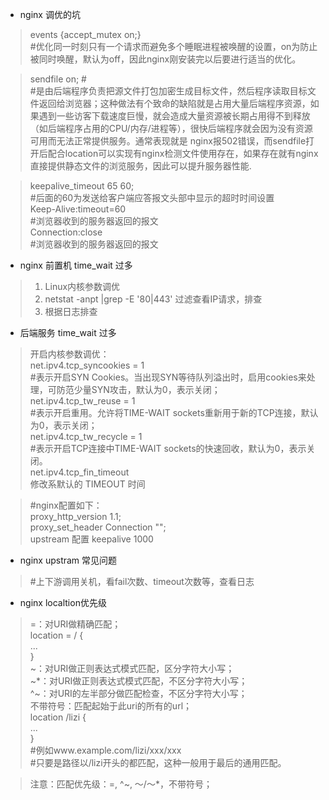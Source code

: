 - nginx 调优的坑
> events {accept_mutex on;}  
#优化同一时刻只有一个请求而避免多个睡眠进程被唤醒的设置，on为防止被同时唤醒，默认为off，因此nginx刚安装完以后要进行适当的优化。  

>sendfile        on; #  
#是由后端程序负责把源文件打包加密生成目标文件，然后程序读取目标文件返回给浏览器；这种做法有个致命的缺陷就是占用大量后端程序资源，如果遇到一些访客下载速度巨慢，就会造成大量资源被长期占用得不到释放（如后端程序占用的CPU/内存/进程等），很快后端程序就会因为没有资源可用而无法正常提供服务。通常表现就是 nginx报502错误，而sendfile打开后配合location可以实现有nginx检测文件使用存在，如果存在就有nginx直接提供静态文件的浏览服务，因此可以提升服务器性能.

>keepalive_timeout  65 60;   
#后面的60为发送给客户端应答报文头部中显示的超时时间设置  
Keep-Alive:timeout=60   
#浏览器收到的服务器返回的报文  
Connection:close    
#浏览器收到的服务器返回的报文

- nginx 前置机 time_wait 过多  
>1. Linux内核参数调优  
>2.	netstat -anpt |grep -E '80|443' 过滤查看IP请求，排查  
>3.	根据日志排查

- 后端服务 time_wait 过多
> 开启内核参数调优：  
net.ipv4.tcp_syncookies = 1   
#表示开启SYN Cookies。当出现SYN等待队列溢出时，启用cookies来处理，可防范少量SYN攻击，默认为0，表示关闭；  
net.ipv4.tcp_tw_reuse = 1   
#表示开启重用。允许将TIME-WAIT sockets重新用于新的TCP连接，默认为0，表示关闭；  
net.ipv4.tcp_tw_recycle = 1  
#表示开启TCP连接中TIME-WAIT sockets的快速回收，默认为0，表示关闭。  
net.ipv4.tcp_fin_timeout   
修改系默认的 TIMEOUT 时间  

>#nginx配置如下：  
    proxy_http_version 1.1;  
    proxy_set_header Connection "";  
    upstream 配置 keepalive 1000  

- nginx upstram 常见问题 
>#上下游调用关机，看fail次数、timeout次数等，查看日志

- nginx localtion优先级
> =：对URI做精确匹配；  
	location = / {  
		...  
	}  
~：对URI做正则表达式模式匹配，区分字符大小写；  
~*：对URI做正则表达式模式匹配，不区分字符大小写；  
^~：对URI的左半部分做匹配检查，不区分字符大小写；  
不带符号：匹配起始于此uri的所有的url；  
location /lizi {  
		...  
	}  
	#例如www.example.com/lizi/xxx/xxx  
	#只要是路径以/lizi开头的都匹配，这种一般用于最后的通用匹配。  

>注意：匹配优先级：=, ^~, ～/～*，不带符号；
